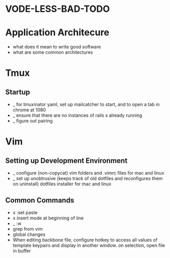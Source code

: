 VODE-LESS-BAD-TODO
==================

Application Architecure
======================

* what does it mean to write good software
* what are some common architectures

Tmux
====

Startup
-------
* _ for tmuxinator yaml, set up mailcatcher to start, and to open a tab in chrome at 1080
* _ ensure that there are no instances of rails s already running
* _ figure out pairing

Vim
===

Setting up Development Environment
----------------------------------
* _ configure (non-copycat) vim folders and .vimrc files for mac and linux
* _ set up unobtrusive (keeps track of old dotfiles and reconfigures them on uninstall) dotfiles installer for mac and linux


Common Commands
---------------
* x :set paste
* x insert mode at beginning of line
* _ :w
* grep from vim
* global changes
* When editing backbone file, configure hotkey to access all values of template keypairs and display in another window. on selection, open file in buffer

